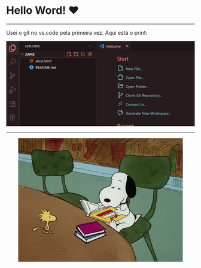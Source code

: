 # Hello Word! ❤️

---
Usei o git no vs.code pela primeira vez.
Aqui está o print:

![print](print_vscode.png)

---

<p align="center">
<img src="gif.gif" alt="gif" widht="300">
</p>
